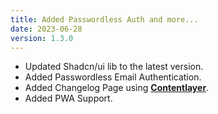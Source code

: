 ```yaml
---
title: Added Passwordless Auth and more...
date: 2023-06-28
version: 1.3.0
---
```


- Updated Shadcn/ui lib to the latest version.
- Added Passwordless Email Authentication.
- Added Changelog Page using **[Contentlayer](https://www.contentlayer.dev/)**.
- Added PWA Support.
